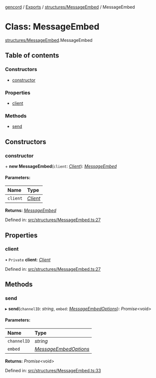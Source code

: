 [gencord](../README.md) / [Exports](../modules.md) / [structures/MessageEmbed](../modules/structures_messageembed.md) / MessageEmbed

# Class: MessageEmbed

[structures/MessageEmbed](../modules/structures_messageembed.md).MessageEmbed

## Table of contents

### Constructors

- [constructor](structures_messageembed.messageembed.md#constructor)

### Properties

- [client](structures_messageembed.messageembed.md#client)

### Methods

- [send](structures_messageembed.messageembed.md#send)

## Constructors

### constructor

\+ **new MessageEmbed**(`client`: [*Client*](client.client-1.md)): [*MessageEmbed*](structures_messageembed.messageembed.md)

#### Parameters:

Name | Type |
:------ | :------ |
`client` | [*Client*](client.client-1.md) |

**Returns:** [*MessageEmbed*](structures_messageembed.messageembed.md)

Defined in: [src/structures/MessageEmbed.ts:27](https://github.com/Gencord/gencord/blob/a52c25b/src/structures/MessageEmbed.ts#L27)

## Properties

### client

• `Private` **client**: [*Client*](client.client-1.md)

Defined in: [src/structures/MessageEmbed.ts:27](https://github.com/Gencord/gencord/blob/a52c25b/src/structures/MessageEmbed.ts#L27)

## Methods

### send

▸ **send**(`channelID`: *string*, `embed`: [*MessageEmbedOptions*](../interfaces/structures_messageembed.messageembedoptions.md)): *Promise*<void\>

#### Parameters:

Name | Type |
:------ | :------ |
`channelID` | *string* |
`embed` | [*MessageEmbedOptions*](../interfaces/structures_messageembed.messageembedoptions.md) |

**Returns:** *Promise*<void\>

Defined in: [src/structures/MessageEmbed.ts:33](https://github.com/Gencord/gencord/blob/a52c25b/src/structures/MessageEmbed.ts#L33)
